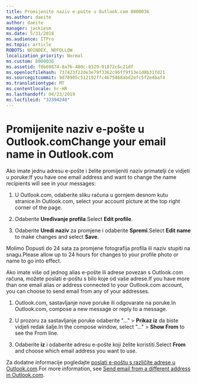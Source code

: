 ```yaml
---
title: Promijenite naziv e-pošte u Outlook.com 8000036
ms.author: daeite
author: daeite
manager: jackiesm
ms.date: 5/31/2018
ms.audience: ITPro
ms.topic: article
ROBOTS: NOINDEX, NOFOLLOW
localization_priority: Normal
ms.custom: 8000036
ms.assetid: f0b69874-8a7b-480c-8329-01872c6c21df
ms.openlocfilehash: 737423f22de3e79f3362c96ff9f13e1d8b31fd21
ms.sourcegitcommit: 9d78905c512192ffc4675468abd2efc5f2e4baf4
ms.translationtype: MT
ms.contentlocale: hr-HR
ms.lasthandoff: 04/23/2019
ms.locfileid: "32394240"
---
```

# <a name="change-your-email-name-in-outlookcom"></a><span data-ttu-id="f1880-102">Promijenite naziv e-pošte u Outlook.com</span><span class="sxs-lookup"><span data-stu-id="f1880-102">Change your email name in Outlook.com</span></span>

<span data-ttu-id="f1880-103">Ako imate jednu adresu e-pošte i želite promijeniti naziv primatelji će vidjeti u poruke:</span><span class="sxs-lookup"><span data-stu-id="f1880-103">If you have one email address and want to change the name recipients will see in your messages:</span></span>
  
1. <span data-ttu-id="f1880-104">U Outlook.com, odaberite sliku računa u gornjem desnom kutu stranice.</span><span class="sxs-lookup"><span data-stu-id="f1880-104">In Outlook.com, select your account picture at the top right corner of the page.</span></span>
    
2. <span data-ttu-id="f1880-105">Odaberite **Uređivanje profila**.</span><span class="sxs-lookup"><span data-stu-id="f1880-105">Select **Edit profile**.</span></span> 
    
3. <span data-ttu-id="f1880-106">Odaberite **Uredi naziv** za promjene i odaberite **Spremi**.</span><span class="sxs-lookup"><span data-stu-id="f1880-106">Select **Edit name** to make changes and select **Save**.</span></span> 
    
<span data-ttu-id="f1880-107">Molimo Dopusti do 24 sata za promjene fotografija profila ili naziv stupiti na snagu.</span><span class="sxs-lookup"><span data-stu-id="f1880-107">Please allow up to 24 hours for changes to your profile photo or name to go into effect.</span></span>
  
<span data-ttu-id="f1880-108">Ako imate više od jednog alias e-pošte ili adrese povezan s Outlook.com računa, možete poslati e-poštu s bilo koje od vaše adrese.</span><span class="sxs-lookup"><span data-stu-id="f1880-108">If you have more than one email alias or address connected to your Outlook.com account, you can choose to send email from any of your addresses.</span></span>
  
1. <span data-ttu-id="f1880-109">Outlook.com, sastavljanje nove poruke ili odgovarate na poruke.</span><span class="sxs-lookup"><span data-stu-id="f1880-109">In Outlook.com, compose a new message or reply to a message.</span></span>
    
2. <span data-ttu-id="f1880-110">U prozoru za sastavljanje poruke odaberite "..." \> **Prikaz iz** da biste vidjeli redak šalje.</span><span class="sxs-lookup"><span data-stu-id="f1880-110">In the compose window, select "..." \> **Show From** to see the From line.</span></span> 
    
3. <span data-ttu-id="f1880-111">Odaberite **iz** i odaberite adresu e-pošte koji želite koristiti.</span><span class="sxs-lookup"><span data-stu-id="f1880-111">Select **From** and choose which email address you want to use.</span></span> 
    
<span data-ttu-id="f1880-112">Za dodatne informacije pogledajte [poslati e-poštu s različite adrese u Outlook.com](https://go.microsoft.com/fwlink/p/?linkid=2001701&amp;clcid=0x409).</span><span class="sxs-lookup"><span data-stu-id="f1880-112">For more information, see [Send email from a different address in Outlook.com](https://go.microsoft.com/fwlink/p/?linkid=2001701&amp;clcid=0x409).</span></span>
  

